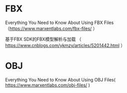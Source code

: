 # FBX
Everything You Need to Know About Using FBX Files（https://www.marxentlabs.com/fbx-files/ ）

基于FBX SDK的FBX模型解析与加载 （ https://www.cnblogs.com/ykmzy/articles/5201442.html ）

# OBJ
Everything You Need to Know About Using OBJ Files( https://www.marxentlabs.com/obj-files/ )
